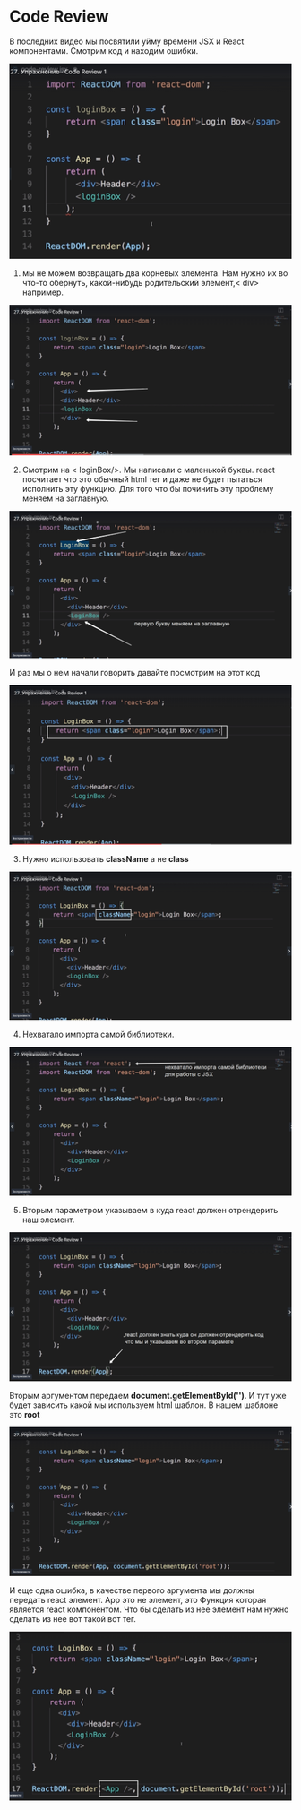 # Code Review

В последних видео мы посвятили уйму времени JSX и React компонентами. 
Смотрим код и находим ошибки.

![](../img/the__basics__react/code__review/001.jpg)

1. мы не можем возвращать два корневых элемента. Нам нужно их во что-то обернуть, какой-нибудь родительский элемент,< div> например.

![](../img/the__basics__react/code__review/002.jpg)

2. Смотрим на < loginBox/>. Мы написали с маленькой буквы. react посчитает что это обычный html тег и даже не будет пытаться исполнить эту функцию. Для того что бы починить эту проблему меняем на заглавную.

![](../img/the__basics__react/code__review/003.jpg)

И раз мы о нем начали говорить давайте посмотрим на этот код

![](../img/the__basics__react/code__review/004.jpg)

3. Нужно использовать **className** а не **class**

![](../img/the__basics__react/code__review/005.jpg)

4. Нехватало импорта самой библиотеки.

 ![](../img/the__basics__react/code__review/006.jpg)

 5. Вторым параметром указываем в куда react должен отрендерить наш элемент.
   
   ![](../img/the__basics__react/code__review/007.jpg)

Вторым аргументом передаем **document.getElementById('')**. И тут уже будет зависить какой мы используем html шаблон. В нашем шаблоне это **root**

![](../img/the__basics__react/code__review/008.jpg)

И еще одна ошибка, в качестве первого аргумента мы должны передать react элемент. App это не элемент, это Функция которая является react компонентом. 
Что бы сделать из нее элемент нам нужно сделать из нее вот такой вот тег.

![](../img/the__basics__react/code__review/009.jpg)

